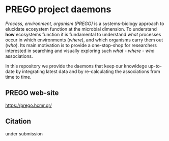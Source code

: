 # PREGO project daemons


*Process, environment, organism (PREGO)* is a systems-biology approach 
to elucidate ecosystem function at the microbial dimension. 
To understand **how** ecosystems function it is fundamental to understand *what* 
processes occur in which environments (*where*), and which organisms carry them out (*who*). 
Its main motivation is to provide a one-stop-shop for researchers interested in 
searching and visually exploring such *what - where - who* associations.


In this repository we provide the daemons that keep our knowldege up-to-date
by integrating latest data and by re-calculating the associations from time to time.


## PREGO web-site
https://prego.hcmr.gr/

## Citation
under submission

